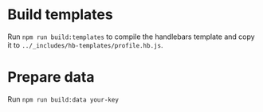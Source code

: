 

# Build templates
Run `npm run build:templates` to compile the handlebars template and copy it to `../_includes/hb-templates/profile.hb.js`.

# Prepare data
Run `npm run build:data your-key`